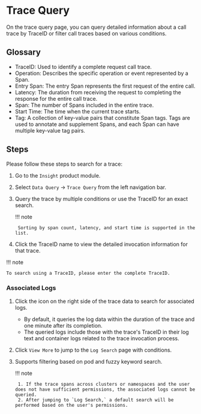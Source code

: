 # Trace Query

On the trace query page, you can query detailed information about a call trace by TraceID or filter call traces based on various conditions.

## Glossary

- TraceID: Used to identify a complete request call trace.
- Operation: Describes the specific operation or event represented by a Span.
- Entry Span: The entry Span represents the first request of the entire call.
- Latency: The duration from receiving the request to completing the response for the entire call trace.
- Span: The number of Spans included in the entire trace.
- Start Time: The time when the current trace starts.
- Tag: A collection of key-value pairs that constitute Span tags. Tags are used to annotate and supplement Spans, and each Span can have multiple key-value tag pairs.

## Steps

Please follow these steps to search for a trace:

1. Go to the `Insight` product module.
2. Select `Data Query` -> `Trace Query` from the left navigation bar.
3. Query the trace by multiple conditions or use the TraceID for an exact search.

    !!! note

        Sorting by span count, latency, and start time is supported in the list.

4. Click the TraceID name to view the detailed invocation information for that trace.


!!! note

    To search using a TraceID, please enter the complete TraceID.

### Associated Logs

1. Click the icon on the right side of the trace data to search for associated logs.

    - By default, it queries the log data within the duration of the trace and one minute after its completion.
    - The queried logs include those with the trace's TraceID in their log text and container logs related to the trace invocation process.
  
2. Click `View More` to jump to the `Log Search` page with conditions.
3. Supports filtering based on pod and fuzzy keyword search.

    !!! note

        1. If the trace spans across clusters or namespaces and the user does not have sufficient permissions, the associated logs cannot be queried.
        2. After jumping to `Log Search,` a default search will be performed based on the user's permissions.
